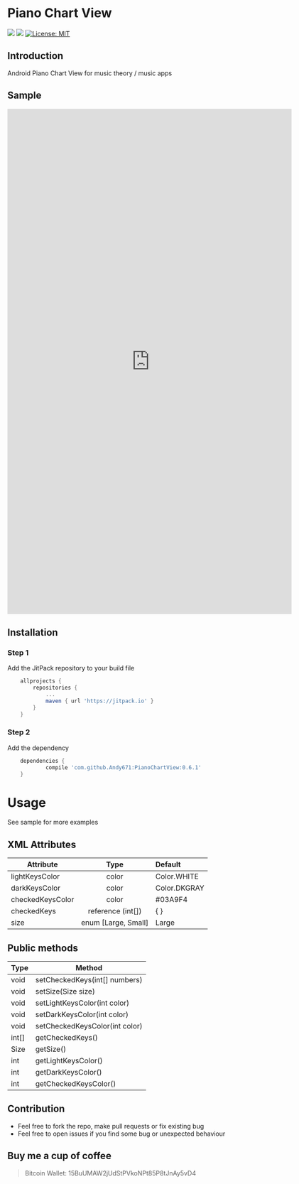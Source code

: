 # Piano Chart View
[![](https://jitpack.io/v/Andy671/PianoChartView.svg)](https://jitpack.io/#Andy671/PianoChartView)
[![](https://img.shields.io/badge/minSDK-15-brightgreen.svg)](https://developer.android.com/training/basics/supporting-devices/platforms.html)
[![License: MIT](https://img.shields.io/badge/License-MIT-blue.svg)](https://opensource.org/licenses/MIT)

## Introduction
Android Piano Chart View for music theory / music apps 

## Sample
<iframe src='https://gfycat.com/ifr/FearfulClutteredCormorant' frameborder='0' scrolling='no' width='640' height='1138' allowfullscreen></iframe>

## Installation

### Step 1
Add the JitPack repository to your build file
```gradle
	allprojects {
		repositories {
			...
			maven { url 'https://jitpack.io' }
		}
	}
```

### Step 2
Add the dependency
```gradle
	dependencies {
	        compile 'com.github.Andy671:PianoChartView:0.6.1'
	}
```

# Usage


See sample for more examples

## XML Attributes
| Attribute        | Type                | Default      |
| -----------------|:-------------------:| :------------|
| lightKeysColor   | color               | Color.WHITE  |
| darkKeysColor    | color               | Color.DKGRAY |
| checkedKeysColor | color               | #03A9F4      |
| checkedKeys      | reference (int[])   | { }          |
| size             | enum [Large, Small] | Large        |


## Public methods
| Type          | Method                          |
|--------------------- |--------------------------------|
| void          | setCheckedKeys(int[] numbers)   |
| void          | setSize(Size size)              |
| void          | setLightKeysColor(int color)    |
| void          | setDarkKeysColor(int color)     |
| void          | setCheckedKeysColor(int color)  |
| int[]         | getCheckedKeys()                |
| Size          | getSize()                       |
| int           | getLightKeysColor()             |
| int           | getDarkKeysColor()              |
| int           | getCheckedKeysColor()           |


## Contribution
- Feel free to fork the repo, make pull requests or fix existing bug
- Feel free to open issues if you find some bug or unexpected behaviour

## Buy me a cup of coffee
> Bitcoin Wallet: 15BuUMAW2jUdStPVkoNPt85P8tJnAy5vD4

